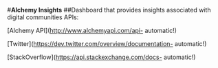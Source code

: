 #**Alchemy Insights**
##Dashboard that provides insights associated with digital communities
APIs:

[Alchemy API](http://www.alchemyapi.com/api- automatic!)

[Twitter](https://dev.twitter.com/overview/documentation- automatic!)

[StackOverflow](https://api.stackexchange.com/docs- automatic!)
